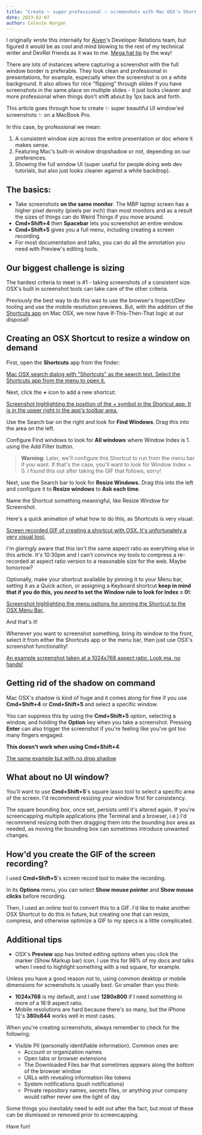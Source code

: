 ```yaml
---
title: "Create ✨ super professional ✨ screenshots with Mac OSX's Shortcuts app"
date: 2023-02-07
author: Celeste Horgan
---
```


I originally wrote this internally for [Aiven](https://aiven.io)'s Developer Relations team, but figured it would be as cool and mind blowing to the rest of my technical writer and DevRel friends as it was to me. [Mega hat tip](https://macos.gadgethacks.com/how-to/easiest-way-resize-all-windows-your-mac-simultaneously-same-dimensions-0385153/) by the way! 

There are lots of instances where capturing a screenshot with the full window border is preferable. They look clean and professional in presentations, for example, especially when the screenshot is on a white background. It also allows for nice "flipping" through slides if you have screenshots in the same place on multiple slides - it just looks cleaner and more professional when things don't shift about by 1px back and forth. 

This article goes through how to create ✨ super beautiful UI window'ed screenshots ✨ on a MacBook Pro.

In this case, by professional we mean:

1. A consistent window size across the entire presentation or doc where it makes sense.
2. Featuring Mac's built-in window dropshadow or not, depending on our preferences.
3. Showing the full window UI (super useful for people doing web dev tutorials, but also just looks cleaner against a white backdrop).

## The basics:

- Take screenshots **on the same monitor**. The MBP laptop screen has a higher pixel density (pixels per inch) than most monitors and as a result the sizes of things can do Weird Things if you move around. 
- **Cmd+Shift+4** then **Spacebar** lets you screenshot an entire window. 
- **Cmd+Shift+5** gives you a full menu, including creating a screen recording.
- For most documentation and talks, you can do all the annotation you need with Preview's editing tools.

## Our biggest challenge is sizing

The hardest criteria to meet is #1 - taking screenshots of a consistent size. OSX's built in screenshot tools can take care of the other criteria.

Previously the best way to do this was to use the browser's Inspect/Dev tooling and use the mobile resolution previews. But, with the addition of the [Shortcuts app](https://support.apple.com/en-gb/guide/shortcuts-mac/apdf22b0444c/mac) on Mac OSX, we now have If-This-Then-That logic at our disposal! 

## Creating an OSX Shortcut to resize a window on demand

First, open the **Shortcuts** app from the finder:

[Mac OSX search dialog with "Shortcuts" as the search text. Select the Shortcuts app from the menu to open it.](images/2023-02-07/1-open-shortcuts.png)

Next, click the **+** icon to add a new shortcut: 

[Screenshot highlighting the position of the + symbol in the Shortcut app. It is in the upper right in the app's toolbar area.](images/2023-02-07/2-add-new-shortcut.png)

Use the Search bar on the right and look for **Find Windows**.  Drag this into the area on the left. 

Configure Find windows to look for **All windows** where Window Index is 1. using the Add Filter button.

> **Warning:** Later, we'll configure this Shortcut to run from the menu bar if you want. If that's the case, you'll want to look for Window Index = 0. I found this out after taking the GIF that follows, sorry!

Next, use the Search bar to look for **Resize Windows.** 
Drag this into the left and configure it to **Resize windows** to **Ask each time**.

Name the Shortcut something meaningful, like Resize Window for Screenshot.

Here's a quick animation of what how to do this, as Shortcuts is very visual: 

[Screen recorded GIF of creating a shortcut with OSX. It's unfortunately a very visual tool.](images/2023-02-07/create-shortcut-osx.gif)

I'm glaringly aware that this isn't the same aspect ratio as everything else in this article. It's 10:30pm and I can't convince my tools to compress a re-recorded at aspect ratio version to a reasonable size for the web. Maybe tomorrow?

Optionally, make your shortcut available by pinning it to your Menu bar, setting it as a Quick action, or assigning a Keyboard shortcut **keep in mind that if you do this, you _need_ to set the Window rule to look for Index = 0!**: 

[Screenshot highlighting the menu options for pinning the Shortcut to the OSX Menu Bar.](images/2023-02-07/3-pin-to-menu.png)

And that's it! 

Whenever you want to screenshot something, bring its window to the front, select it from either the Shortcuts app or the menu bar, then just use OSX's screenshot functionality!

[An example screenshot taken at a 1024x768 aspect ratio. Look ma, no hands!](images/2023-02-07/example-screenshot-1.png)

## Getting rid of the shadow on command 

Mac OSX's shadow is kind of huge and it comes along for free if you use **Cmd+Shift+4** or **Cmd+Shift+5** and select a specific window. 

You can suppress this by using the **Cmd+Shift+5** option, selecting a window, and holding the **Option** key when you take a screenshot. Pressing **Enter** can also trigger the screenshot if you're feeling like you've got too many fingers engaged.

**This doesn't work when using Cmd+Shift+4**.

[The same example but with no drop shadow](images/2023-02-07/example-screenshot-2.png)

## What about no UI window? 

You'll want to use **Cmd+Shift+5**'s square lasso tool to select a specific area of the screen. I'd recommend resizing your window first for consistency. 

The square bounding box, once set, persists until it's altered again. If you're screencapping multiple applications (the Terminal and a browser, i.e.) I'd recommend resizing both then dragging them into the bounding box area as needed, as moving the bounding box can sometimes introduce unwanted changes.

## How'd you create the GIF of the screen recording?

I used **Cmd+Shift+5**'s screen record tool to make the recording. 

In its **Options** menu, you can select **Show mouse pointer** and **Show mouse clicks** before recording.

Then, I used an online tool to convert this to a GIF. I'd like to make another OSX Shortcut to do this in future, but creating one that can resize, compress, and otherwise optimize a GIF to my specs is a little complicated.

## Additional tips 

- OSX's **Preview** app has limited editing options when you click the marker (Show Markup bar) icon. I use this for 98% of my docs and talks when I need to highlight something with a red square, for example. 

Unless you have a good reason not to, using common desktop or mobile dimensions for screenshots is usually best. Go smaller than you think: 
- **1024x768** is my default, and I use **1280x800** if I need something in more of a 16:9 aspect ratio.
- Mobile resolutions are hard because there's so many, but the iPhone 12's **380x844** works well in most cases.

When you're creating screenshots, always remember to check for the following:

- Visible PII (personally identifiable information). Common ones are:
    - Account or organization names 
    - Open tabs or browser extensions
    - The Downloaded Files bar that sometimes appears along the bottom of the browser window
    - URLs with revealing information like tokens
    - System notifications (push notifications)
    - Private repository names, secrets files, or anything your company would rather never see the light of day

Some things you inevitably need to edit out after the fact, but most of these can be dismissed or removed prior to screencapping.

Have fun!



